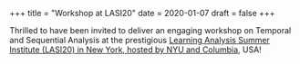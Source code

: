 +++
title = "Workshop at LASI20"
date = 2020-01-07
draft = false
+++

Thrilled to have been invited to deliver an engaging workshop on Temporal and Sequential Analysis at the prestigious [Learning Analysis Summer Institute (LASI20) in New York, hosted by NYU and Columbia](https://www.solaresearch.org/events/lasi/lasi20/), USA!
